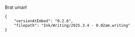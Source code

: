 Brat umarł
```handwritten-ink
{
	"versionAtEmbed": "0.2.6",
	"filepath": "Ink/Writing/2025.3.4 - 0.02am.writing"
}
```
